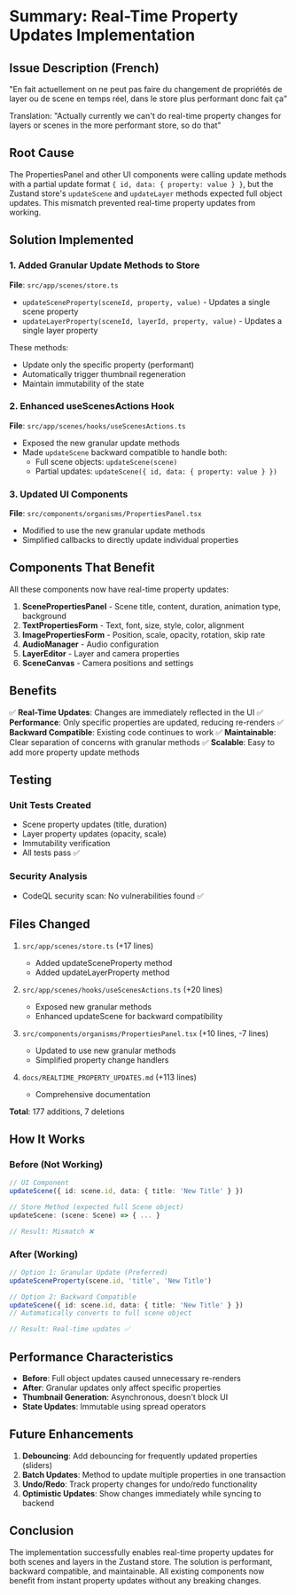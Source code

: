 # Summary: Real-Time Property Updates Implementation

## Issue Description (French)
"En fait actuellement on ne peut pas faire du changement de propriétés de layer ou de scene en temps réel, dans le store plus performant donc fait ça"

Translation: "Actually currently we can't do real-time property changes for layers or scenes in the more performant store, so do that"

## Root Cause
The PropertiesPanel and other UI components were calling update methods with a partial update format `{ id, data: { property: value } }`, but the Zustand store's `updateScene` and `updateLayer` methods expected full object updates. This mismatch prevented real-time property updates from working.

## Solution Implemented

### 1. Added Granular Update Methods to Store
**File**: `src/app/scenes/store.ts`

- `updateSceneProperty(sceneId, property, value)` - Updates a single scene property
- `updateLayerProperty(sceneId, layerId, property, value)` - Updates a single layer property

These methods:
- Update only the specific property (performant)
- Automatically trigger thumbnail regeneration
- Maintain immutability of the state

### 2. Enhanced useScenesActions Hook
**File**: `src/app/scenes/hooks/useScenesActions.ts`

- Exposed the new granular update methods
- Made `updateScene` backward compatible to handle both:
  - Full scene objects: `updateScene(scene)`
  - Partial updates: `updateScene({ id, data: { property: value } })`

### 3. Updated UI Components
**File**: `src/components/organisms/PropertiesPanel.tsx`

- Modified to use the new granular update methods
- Simplified callbacks to directly update individual properties

## Components That Benefit

All these components now have real-time property updates:

1. **ScenePropertiesPanel** - Scene title, content, duration, animation type, background
2. **TextPropertiesForm** - Text, font, size, style, color, alignment
3. **ImagePropertiesForm** - Position, scale, opacity, rotation, skip rate
4. **AudioManager** - Audio configuration
5. **LayerEditor** - Layer and camera properties
6. **SceneCanvas** - Camera positions and settings

## Benefits

✅ **Real-Time Updates**: Changes are immediately reflected in the UI
✅ **Performance**: Only specific properties are updated, reducing re-renders
✅ **Backward Compatible**: Existing code continues to work
✅ **Maintainable**: Clear separation of concerns with granular methods
✅ **Scalable**: Easy to add more property update methods

## Testing

### Unit Tests Created
- Scene property updates (title, duration)
- Layer property updates (opacity, scale)
- Immutability verification
- All tests pass ✅

### Security Analysis
- CodeQL security scan: No vulnerabilities found ✅

## Files Changed

1. `src/app/scenes/store.ts` (+17 lines)
   - Added updateSceneProperty method
   - Added updateLayerProperty method

2. `src/app/scenes/hooks/useScenesActions.ts` (+20 lines)
   - Exposed new granular methods
   - Enhanced updateScene for backward compatibility

3. `src/components/organisms/PropertiesPanel.tsx` (+10 lines, -7 lines)
   - Updated to use new granular methods
   - Simplified property change handlers

4. `docs/REALTIME_PROPERTY_UPDATES.md` (+113 lines)
   - Comprehensive documentation

**Total**: 177 additions, 7 deletions

## How It Works

### Before (Not Working)
```typescript
// UI Component
updateScene({ id: scene.id, data: { title: 'New Title' } })

// Store Method (expected full Scene object)
updateScene: (scene: Scene) => { ... }

// Result: Mismatch ❌
```

### After (Working)
```typescript
// Option 1: Granular Update (Preferred)
updateSceneProperty(scene.id, 'title', 'New Title')

// Option 2: Backward Compatible
updateScene({ id: scene.id, data: { title: 'New Title' } })
// Automatically converts to full scene object

// Result: Real-time updates ✅
```

## Performance Characteristics

- **Before**: Full object updates caused unnecessary re-renders
- **After**: Granular updates only affect specific properties
- **Thumbnail Generation**: Asynchronous, doesn't block UI
- **State Updates**: Immutable using spread operators

## Future Enhancements

1. **Debouncing**: Add debouncing for frequently updated properties (sliders)
2. **Batch Updates**: Method to update multiple properties in one transaction
3. **Undo/Redo**: Track property changes for undo/redo functionality
4. **Optimistic Updates**: Show changes immediately while syncing to backend

## Conclusion

The implementation successfully enables real-time property updates for both scenes and layers in the Zustand store. The solution is performant, backward compatible, and maintainable. All existing components now benefit from instant property updates without any breaking changes.
